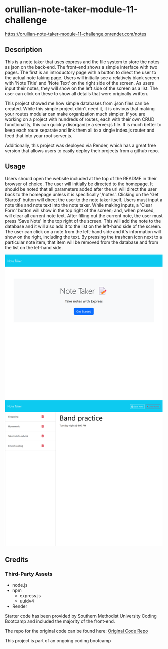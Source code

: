 # orullian-note-taker-module-11-challenge

https://orullian-note-taker-module-11-challenge.onrender.com/notes

## Description
This is a note taker that uses express and the file system to store the notes as json on the back-end.  The front-end shows a simple interface with two pages.  The first is an introductory page with a button to direct the user to the actual note taking page. Users will initially see a relatively blank screen with 'Note Title' and 'Note Text' on the right side of the screen.  As users input their notes, they will show on the left side of the screen as a list.  The user can click on these to show all details that were originally written.

This project showed me how simple databases from .json files can be created.  While this simple project didn't need it, it is obvious that making your routes modular can make organization much simpler.  If you are working on a project with hundreds of routes, each with their own CRUD functionality, this can quickly disorganize a server.js file.  It is much better to keep each route separate and link them all to a single index.js router and feed that into your root server.js.

Additionally, this project was deployed via Render, which has a great free version that allows users to easily deploy their projects from a github repo.  

## Usage
Users should open the website included at the top of the README in their browser of choice.  The user will initially be directed to the homepage.  It should be noted that all parameters added after the url will direct the user back to the homepage unless it is specifically '/notes'.  Clicking on the 'Get Started' button will direct the user to the note taker itself.  Users must input a note title and note text into the note taker.  While making inputs, a 'Clear Form' button will show in the top right of the screen; and, when pressed, will clear all current note text.  After filling out the current note, the user must press 'Save Note' in the top right of the screen.  This will add the note to the database and it will also add it to the list on the left-hand side of the screen.  The user can click on a note from the left-hand side and it's information will show on the right, including the text.  By pressing the trashcan icon next to a particular note item, that item will be removed from the database and from the list on the lef-hand side.  

![Screenshot Pg. 1](./images/orullian-note-taker-module-11-challenge.onrender.com_.png)
![Screenshot Pg. 2](./images/orullian-note-taker-module-11-challenge.onrender.com_notes.png)

## Credits
### Third-Party Assets
- node.js
- npm
    - express.js
    - uuidv4
- Render

Starter code has been provided by Southern Methodist University Coding Bootcamp and included the majority of the front-end.

The repo for the original code can be found here: [Original Code Repo](https://git.bootcampcontent.com/Southern-Methodist-University/SMU-VIRT-FSF-PT-05-2024-U-LOLC/-/tree/main/11-Express/02-Challenge?ref_type=heads)

This project is part of an ongoing coding bootcamp